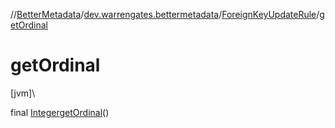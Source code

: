 //[BetterMetadata](../../../index.md)/[dev.warrengates.bettermetadata](../index.md)/[ForeignKeyUpdateRule](index.md)/[getOrdinal](get-ordinal.md)

# getOrdinal

[jvm]\

final [Integer](https://docs.oracle.com/javase/8/docs/api/java/lang/Integer.html)[getOrdinal](get-ordinal.md)()
